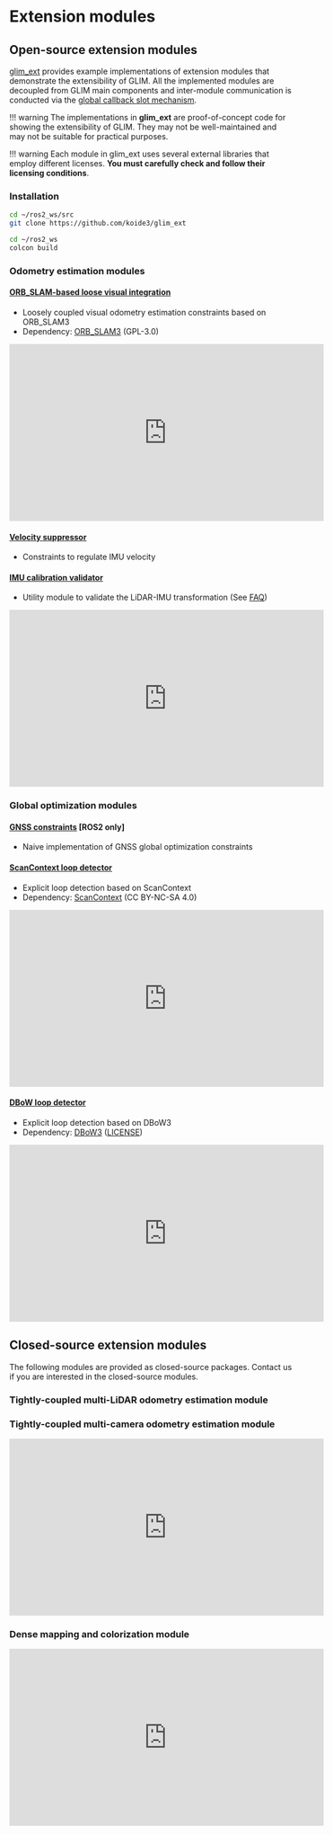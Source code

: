 # Extension modules

## Open-source extension modules

[glim_ext](https://github.com/koide3/glim_ext) provides example implementations of extension modules that demonstrate the extensibility of GLIM. All the implemented modules are decoupled from GLIM main components and inter-module communication is conducted via the [global callback slot mechanism](extend.md).

!!! warning
    The implementations in **glim_ext** are proof-of-concept code for showing the extensibility of GLIM. They may not be well-maintained and may not be suitable for practical purposes.

!!! warning
    Each module in glim_ext uses several external libraries that employ different licenses. **You must carefully check and follow their licensing conditions**.

### Installation

```bash
cd ~/ros2_ws/src
git clone https://github.com/koide3/glim_ext

cd ~/ros2_ws
colcon build
```

### Odometry estimation modules

#### [ORB_SLAM-based loose visual integration](https://github.com/koide3/glim_ext/tree/master/modules/odometry/orb_slam_frontend)

- Loosely coupled visual odometry estimation constraints based on ORB_SLAM3
- Dependency: [ORB_SLAM3](https://github.com/UZ-SLAMLab/ORB_SLAM3) (GPL-3.0)

<div class="youtube">
<iframe width="560" height="315" src="https://www.youtube.com/embed/-AGdYyd0ZNQ" title="YouTube video player" frameborder="0" allow="accelerometer; autoplay; clipboard-write; encrypted-media; gyroscope; picture-in-picture" allowfullscreen></iframe>
</div>


#### [Velocity suppressor](https://github.com/koide3/glim_ext/tree/master/modules/odometry/velocity_suppressor)

- Constraints to regulate IMU velocity

#### [IMU calibration validator](https://github.com/koide3/glim_ext/tree/master/modules/odometry/imu_validator)

- Utility module to validate the LiDAR-IMU transformation (See [FAQ](faq.md))

<div class="youtube">
<iframe width="560" height="315" src="https://www.youtube.com/embed/tsOJHTObuqY" title="YouTube video player" frameborder="0" allow="accelerometer; autoplay; clipboard-write; encrypted-media; gyroscope; picture-in-picture" allowfullscreen></iframe>
</div>

### Global optimization modules

#### [GNSS constraints](https://github.com/koide3/glim_ext/tree/master/modules/mapping/gnss_global) [ROS2 only]

- Naive implementation of GNSS global optimization constraints

#### [ScanContext loop detector](https://github.com/koide3/glim_ext/tree/master/modules/mapping/scan_context_loop_detector)

- Explicit loop detection based on ScanContext
- Dependency: [ScanContext](https://github.com/irapkaist/scancontext) (CC BY-NC-SA 4.0)

<div class="youtube">
<iframe width="560" height="315" src="https://www.youtube.com/embed/7Pdffxhfg4o" title="YouTube video player" frameborder="0" allow="accelerometer; autoplay; clipboard-write; encrypted-media; gyroscope; picture-in-picture" allowfullscreen></iframe>
</div>

#### [DBoW loop detector](https://github.com/koide3/glim_ext/tree/master/modules/mapping/dbow_loop_detector)

- Explicit loop detection based on DBoW3
- Dependency: [DBoW3](https://github.com/rmsalinas/DBow3) ([LICENSE](https://github.com/rmsalinas/DBow3/blob/master/LICENSE.txt))

<div class="youtube">
<iframe width="560" height="315" src="https://www.youtube.com/embed/wMdiIcSE5qg" title="YouTube video player" frameborder="0" allow="accelerometer; autoplay; clipboard-write; encrypted-media; gyroscope; picture-in-picture" allowfullscreen></iframe>
</div>

## Closed-source extension modules

The following modules are provided as closed-source packages. Contact us if you are interested in the closed-source modules.

### Tightly-coupled multi-LiDAR odometry estimation module

### Tightly-coupled multi-camera odometry estimation module

<div class="youtube">
<iframe width="560" height="315" src="https://www.youtube.com/embed/LBogW_6Appg" title="YouTube video player" frameborder="0" allow="accelerometer; autoplay; clipboard-write; encrypted-media; gyroscope; picture-in-picture" allowfullscreen></iframe>
</div>

### Dense mapping and colorization module

<div class="youtube">
<iframe width="560" height="315" src="https://www.youtube.com/embed/PpKKs7S1niM" title="YouTube video player" frameborder="0" allow="accelerometer; autoplay; clipboard-write; encrypted-media; gyroscope; picture-in-picture" allowfullscreen></iframe>
</div>

